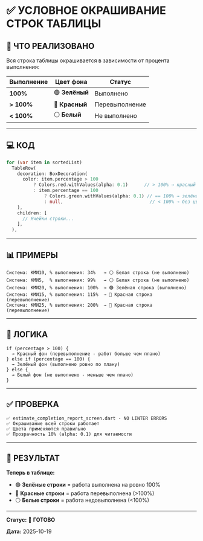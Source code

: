 # ✅ УСЛОВНОЕ ОКРАШИВАНИЕ СТРОК ТАБЛИЦЫ

## 🎨 ЧТО РЕАЛИЗОВАНО

Вся строка таблицы окрашивается в зависимости от процента выполнения:

| Выполнение | Цвет фона | Статус |
|-----------|----------|--------|
| **100%** | 🟢 **Зелёный** | Выполнено |
| **> 100%** | 🔴 **Красный** | Перевыполнение |
| **< 100%** | ⚪ **Белый** | Не выполнено |

---

## 💻 КОД

```dart
for (var item in sortedList)
  TableRow(
    decoration: BoxDecoration(
      color: item.percentage > 100
          ? Colors.red.withValues(alpha: 0.1)      // > 100% → красный (перевыполнение)
          : item.percentage == 100
              ? Colors.green.withValues(alpha: 0.1) // == 100% → зелёный (выполнено)
              : null,                                // < 100% → без цвета
    ),
    children: [
      // Ячейки строки...
    ],
  ),
```

---

## 📊 ПРИМЕРЫ

```
Система: КМИ10, % выполнения: 34%   → ⚪ Белая строка (не выполнено)
Система: КМИ5,  % выполнения: 99%   → ⚪ Белая строка (не выполнено)
Система: КМИ20, % выполнения: 100%  → 🟢 Зелёная строка (выполнено)
Система: КМИ15, % выполнения: 115%  → 🔴 Красная строка (перевыполнение)
Система: КМИ25, % выполнения: 200%  → 🔴 Красная строка (перевыполнение)
```

---

## 🎯 ЛОГИКА

```
if (percentage > 100) {
  → Красный фон (перевыполнение - работ больше чем плано)
} else if (percentage == 100) {
  → Зелёный фон (выполнено ровно по плану)
} else {
  → Белый фон (не выполнено - меньше чем плано)
}
```

---

## ✅ ПРОВЕРКА

```
✅ estimate_completion_report_screen.dart - NO LINTER ERRORS
✅ Окрашивание всей строки работает
✅ Цвета применяются правильно
✅ Прозрачность 10% (alpha: 0.1) для читаемости
```

---

## 🎯 РЕЗУЛЬТАТ

**Теперь в таблице:**
- 🟢 **Зелёные строки** = работа выполнена на ровно 100%
- 🔴 **Красные строки** = работа перевыполнена (>100%)
- ⚪ **Белые строки** = работа недовыполнена (<100%)

---

**Статус:** 🎉 **ГОТОВО**

**Дата:** 2025-10-19

